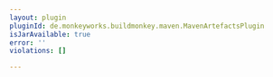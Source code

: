 ```yaml
---
layout: plugin
pluginId: de.monkeyworks.buildmonkey.maven.MavenArtefactsPlugin
isJarAvailable: true
error: ''
violations: []

---
```


